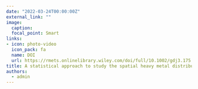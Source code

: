 ```yaml
---
date: "2022-03-24T00:00:00Z"
external_link: ""
image:
  caption: 
  focal_point: Smart
links:
- icon: photo-video
  icon_pack: fa
  name: DOI
  url: https://rmets.onlinelibrary.wiley.com/doi/full/10.1002/gdj3.175
title: A statistical approach to study the spatial heavy metal distribution in soils in the Kushk Mine Iran
authors: 
  - admin
---
```

